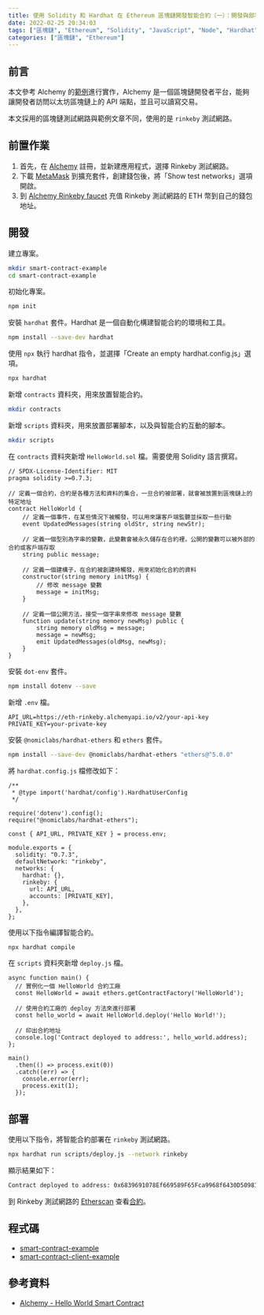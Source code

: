 ```yaml
---
title: 使用 Solidity 和 Hardhat 在 Ethereum 區塊鏈開發智能合約（一）：開發與部署智能合約
date: 2022-02-25 20:34:03
tags: ["區塊鏈", "Ethereum", "Solidity", "JavaScript", "Node", "Hardhat", "Smart Contract", "DApp", "Alchemy"]
categories: ["區塊鏈", "Ethereum"]
---
```


## 前言

本文參考 Alchemy 的[範例](https://docs.alchemy.com/alchemy/)進行實作，Alchemy 是一個區塊鏈開發者平台，能夠讓開發者訪問以太坊區塊鏈上的 API 端點，並且可以讀寫交易。

本文採用的區塊鏈測試網路與範例文章不同，使用的是 `rinkeby` 測試網路。

## 前置作業

1. 首先，在 [Alchemy](https://dashboard.alchemyapi.io/) 註冊，並新建應用程式，選擇 Rinkeby 測試網路。
1. 下載 [MetaMask](https://metamask.io/download/) 到擴充套件，創建錢包後，將「Show test networks」選項開啟。
2. 到 [Alchemy Rinkeby faucet](https://www.rinkebyfaucet.com/) 充值 Rinkeby 測試網路的 ETH 幣到自己的錢包地址。

## 開發

建立專案。

```BASH
mkdir smart-contract-example
cd smart-contract-example
```

初始化專案。

```BASH
npm init
```

安裝 `hardhat` 套件。Hardhat 是一個自動化構建智能合約的環境和工具。

```BASH
npm install --save-dev hardhat
```

使用 `npx` 執行 hardhat 指令，並選擇「Create an empty hardhat.config.js」選項。

```BASH
npx hardhat
```

新增 `contracts` 資料夾，用來放置智能合約。

```BASH
mkdir contracts
```

新增 `scripts` 資料夾，用來放置部署腳本，以及與智能合約互動的腳本。

```BASH
mkdir scripts
```

在 `contracts` 資料夾新增 `HelloWorld.sol` 檔。需要使用 Solidity 語言撰寫。

```SOL
// SPDX-License-Identifier: MIT
pragma solidity >=0.7.3;

// 定義一個合約，合約是各種方法和資料的集合，一旦合約被部署，就會被放置到區塊鏈上的特定地址
contract HelloWorld {
    // 定義一個事件，在某些情況下被觸發，可以用來讓客戶端監聽並採取一些行動
    event UpdatedMessages(string oldStr, string newStr);

    // 定義一個型別為字串的變數，此變數會被永久儲存在合約裡，公開的變數可以被外部的合約或客戶端存取
    string public message;

    // 定義一個建構子，在合約被創建時觸發，用來初始化合約的資料
    constructor(string memory initMsg) {
        // 修改 message 變數
        message = initMsg;
    }

    // 定義一個公開方法，接受一個字串來修改 message 變數
    function update(string memory newMsg) public {
        string memory oldMsg = message;
        message = newMsg;
        emit UpdatedMessages(oldMsg, newMsg);
    }
}
```

安裝 `dot-env` 套件。

```BASH
npm install dotenv --save
```

新增 `.env` 檔。

```ENV
API_URL=https://eth-rinkeby.alchemyapi.io/v2/your-api-key
PRIVATE_KEY=your-private-key
```

安裝 `@nomiclabs/hardhat-ethers` 和 `ethers` 套件。

```BASH
npm install --save-dev @nomiclabs/hardhat-ethers "ethers@^5.0.0"
```

將 `hardhat.config.js` 檔修改如下：

```JS
/**
 * @type import('hardhat/config').HardhatUserConfig
 */

require('dotenv').config();
require("@nomiclabs/hardhat-ethers");

const { API_URL, PRIVATE_KEY } = process.env;

module.exports = {
  solidity: "0.7.3",
  defaultNetwork: "rinkeby",
  networks: {
    hardhat: {},
    rinkeby: {
      url: API_URL,
      accounts: [PRIVATE_KEY],
    },
  },
};
```

使用以下指令編譯智能合約。

```BASH
npx hardhat compile
```

在 `scripts` 資料夾新增 `deploy.js` 檔。

```JS
async function main() {
  // 實例化一個 HelloWorld 合約工廠
  const HelloWorld = await ethers.getContractFactory('HelloWorld');

  // 使用合約工廠的 deploy 方法來進行部署
  const hello_world = await HelloWorld.deploy('Hello World!');
  
  // 印出合約地址
  console.log('Contract deployed to address:', hello_world.address);
};

main()
  .then(() => process.exit(0))
  .catch((err) => {
    console.error(err);
    process.exit(1);
  });
```

## 部署

使用以下指令，將智能合約部署在 `rinkeby` 測試網路。

```BASH
npx hardhat run scripts/deploy.js --network rinkeby
```

顯示結果如下：

```BASH
Contract deployed to address: 0x6839691078Ef669589F65Fca9968f6430D509812
```

到 Rinkeby 測試網路的 [Etherscan](https://rinkeby.etherscan.io/) 查看[合約](https://rinkeby.etherscan.io/address/0x6839691078Ef669589F65Fca9968f6430D509812)。

## 程式碼

- [smart-contract-example](https://github.com/memochou1993/smart-contract-example)
- [smart-contract-client-example](https://github.com/memochou1993/smart-contract-client-example)

## 參考資料

- [Alchemy - Hello World Smart Contract](https://docs.alchemy.com/alchemy/tutorials/hello-world-smart-contract)
